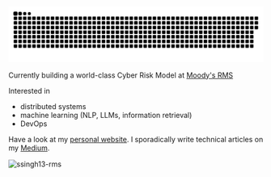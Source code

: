 <picture>
  <source media="(prefers-color-scheme: dark)" srcset="https://raw.githubusercontent.com/ssingh13-rms/ssingh13-rms/output/github-contribution-grid-snake-dark.svg">
  <source media="(prefers-color-scheme: light)" srcset="https://raw.githubusercontent.com/ssingh13-rms/ssingh13-rms/output/github-contribution-grid-snake.svg">
  <img alt="github contribution grid snake animation" src="https://raw.githubusercontent.com/ssingh13-rms/ssingh13-rms/output/github-contribution-grid-snake.svg">
</picture>

Currently building a world-class Cyber Risk Model at [Moody's RMS](https://rms.com/)

Interested in 
- distributed systems
- machine learning (NLP, LLMs, information retrieval)
- DevOps

Have a look at my [personal website](https://sanidhya-singh.github.io/).
I sporadically write technical articles on my [Medium](https://medium.com/@sanidhya235).

<p><img align="center" src="https://github-readme-streak-stats.herokuapp.com/?user=ssingh13-rms&" alt="ssingh13-rms" /></p>
